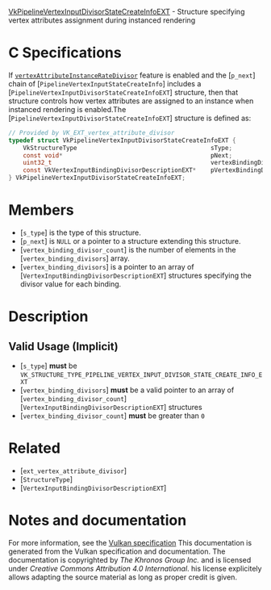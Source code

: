 [VkPipelineVertexInputDivisorStateCreateInfoEXT](https://www.khronos.org/registry/vulkan/specs/1.3-extensions/man/html/VkPipelineVertexInputDivisorStateCreateInfoEXT.html) - Structure specifying vertex attributes assignment during instanced rendering

# C Specifications
If
[`vertexAttributeInstanceRateDivisor`](https://www.khronos.org/registry/vulkan/specs/1.3-extensions/html/vkspec.html#features-vertexAttributeInstanceRateDivisor)
feature is enabled and the [`p_next`] chain of
[`PipelineVertexInputStateCreateInfo`] includes a
[`PipelineVertexInputDivisorStateCreateInfoEXT`] structure, then that
structure controls how vertex attributes are assigned to an instance when
instanced rendering is enabled.The [`PipelineVertexInputDivisorStateCreateInfoEXT`] structure is
defined as:
```c
// Provided by VK_EXT_vertex_attribute_divisor
typedef struct VkPipelineVertexInputDivisorStateCreateInfoEXT {
    VkStructureType                                     sType;
    const void*                                         pNext;
    uint32_t                                            vertexBindingDivisorCount;
    const VkVertexInputBindingDivisorDescriptionEXT*    pVertexBindingDivisors;
} VkPipelineVertexInputDivisorStateCreateInfoEXT;
```

# Members
- [`s_type`] is the type of this structure.
- [`p_next`] is `NULL` or a pointer to a structure extending this structure.
- [`vertex_binding_divisor_count`] is the number of elements in the [`vertex_binding_divisors`] array.
- [`vertex_binding_divisors`] is a pointer to an array of [`VertexInputBindingDivisorDescriptionEXT`] structures specifying the divisor value for each binding.

# Description
## Valid Usage (Implicit)
-  [`s_type`] **must**  be `VK_STRUCTURE_TYPE_PIPELINE_VERTEX_INPUT_DIVISOR_STATE_CREATE_INFO_EXT`
-  [`vertex_binding_divisors`] **must**  be a valid pointer to an array of [`vertex_binding_divisor_count`][`VertexInputBindingDivisorDescriptionEXT`] structures
-  [`vertex_binding_divisor_count`] **must**  be greater than `0`

# Related
- [`ext_vertex_attribute_divisor`]
- [`StructureType`]
- [`VertexInputBindingDivisorDescriptionEXT`]

# Notes and documentation
For more information, see the [Vulkan specification](https://www.khronos.org/registry/vulkan/specs/1.3-extensions/html/vkspec.html)
This documentation is generated from the Vulkan specification and documentation.
The documentation is copyrighted by *The Khronos Group Inc.* and is licensed under *Creative Commons Attribution 4.0 International*.
his license explicitely allows adapting the source material as long as proper credit is given.
        